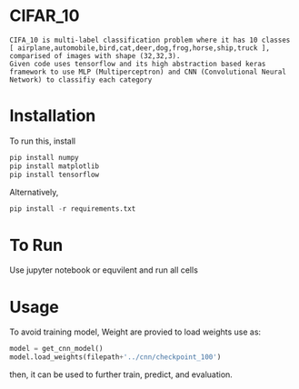 # CIFAR_10 
    CIFA_10 is multi-label classification problem where it has 10 classes [ airplane,automobile,bird,cat,deer,dog,frog,horse,ship,truck ], comparised of images with shape (32,32,3).
    Given code uses tensorflow and its high abstraction based keras framework to use MLP (Multiperceptron) and CNN (Convolutional Neural Network) to classifiy each category
# Installation 
To run this, install 
``` python 
pip install numpy 
pip install matplotlib
pip install tensorflow
```

Alternatively, 
```python 
pip install -r requirements.txt
```

# To Run
Use jupyter notebook or equvilent and run all cells 

# Usage 
To avoid training model, Weight are provied to load weights use as:

```python
model = get_cnn_model()
model.load_weights(filepath+'../cnn/checkpoint_100')
```
then, it can be used to further train, predict, and evaluation.
